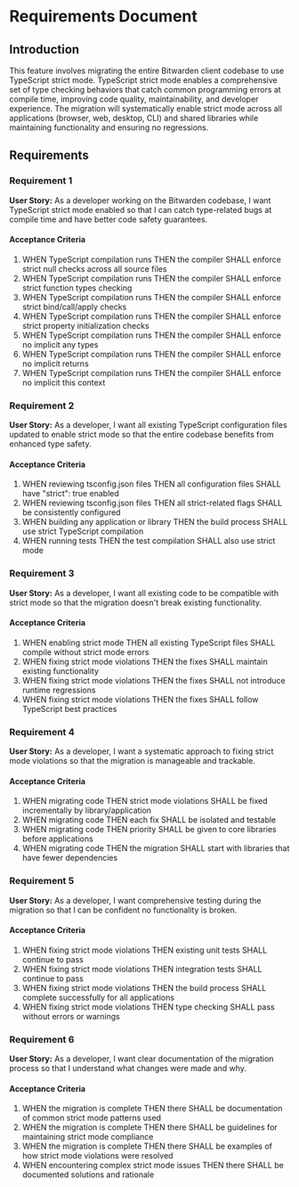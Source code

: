 # Requirements Document

## Introduction

This feature involves migrating the entire Bitwarden client codebase to use TypeScript strict mode. TypeScript strict mode enables a comprehensive set of type checking behaviors that catch common programming errors at compile time, improving code quality, maintainability, and developer experience. The migration will systematically enable strict mode across all applications (browser, web, desktop, CLI) and shared libraries while maintaining functionality and ensuring no regressions.

## Requirements

### Requirement 1

**User Story:** As a developer working on the Bitwarden codebase, I want TypeScript strict mode enabled so that I can catch type-related bugs at compile time and have better code safety guarantees.

#### Acceptance Criteria

1. WHEN TypeScript compilation runs THEN the compiler SHALL enforce strict null checks across all source files
2. WHEN TypeScript compilation runs THEN the compiler SHALL enforce strict function types checking
3. WHEN TypeScript compilation runs THEN the compiler SHALL enforce strict bind/call/apply checks
4. WHEN TypeScript compilation runs THEN the compiler SHALL enforce strict property initialization checks
5. WHEN TypeScript compilation runs THEN the compiler SHALL enforce no implicit any types
6. WHEN TypeScript compilation runs THEN the compiler SHALL enforce no implicit returns
7. WHEN TypeScript compilation runs THEN the compiler SHALL enforce no implicit this context

### Requirement 2

**User Story:** As a developer, I want all existing TypeScript configuration files updated to enable strict mode so that the entire codebase benefits from enhanced type safety.

#### Acceptance Criteria

1. WHEN reviewing tsconfig.json files THEN all configuration files SHALL have "strict": true enabled
2. WHEN reviewing tsconfig.json files THEN all strict-related flags SHALL be consistently configured
3. WHEN building any application or library THEN the build process SHALL use strict TypeScript compilation
4. WHEN running tests THEN the test compilation SHALL also use strict mode

### Requirement 3

**User Story:** As a developer, I want all existing code to be compatible with strict mode so that the migration doesn't break existing functionality.

#### Acceptance Criteria

1. WHEN enabling strict mode THEN all existing TypeScript files SHALL compile without strict mode errors
2. WHEN fixing strict mode violations THEN the fixes SHALL maintain existing functionality
3. WHEN fixing strict mode violations THEN the fixes SHALL not introduce runtime regressions
4. WHEN fixing strict mode violations THEN the fixes SHALL follow TypeScript best practices

### Requirement 4

**User Story:** As a developer, I want a systematic approach to fixing strict mode violations so that the migration is manageable and trackable.

#### Acceptance Criteria

1. WHEN migrating code THEN strict mode violations SHALL be fixed incrementally by library/application
2. WHEN migrating code THEN each fix SHALL be isolated and testable
3. WHEN migrating code THEN priority SHALL be given to core libraries before applications
4. WHEN migrating code THEN the migration SHALL start with libraries that have fewer dependencies

### Requirement 5

**User Story:** As a developer, I want comprehensive testing during the migration so that I can be confident no functionality is broken.

#### Acceptance Criteria

1. WHEN fixing strict mode violations THEN existing unit tests SHALL continue to pass
2. WHEN fixing strict mode violations THEN integration tests SHALL continue to pass
3. WHEN fixing strict mode violations THEN the build process SHALL complete successfully for all applications
4. WHEN fixing strict mode violations THEN type checking SHALL pass without errors or warnings

### Requirement 6

**User Story:** As a developer, I want clear documentation of the migration process so that I understand what changes were made and why.

#### Acceptance Criteria

1. WHEN the migration is complete THEN there SHALL be documentation of common strict mode patterns used
2. WHEN the migration is complete THEN there SHALL be guidelines for maintaining strict mode compliance
3. WHEN the migration is complete THEN there SHALL be examples of how strict mode violations were resolved
4. WHEN encountering complex strict mode issues THEN there SHALL be documented solutions and rationale
